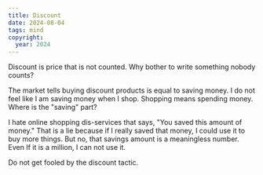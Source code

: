 ```yaml
---
title: Discount
date: 2024-08-04
tags: mind
copyright:
  year: 2024
---
```


Discount is price that is not counted. Why bother to write something nobody counts?

The market tells buying discount products is equal to saving money. I do not feel like I am saving money when I shop. Shopping means spending money. Where is the "saving" part?

I hate online shopping dis-services that says, "You saved this amount of money." That is a lie because if I really saved that money, I could use it to buy more things. But no, that savings amount is a meaningless number. Even If it is a million, I can not use it.

Do not get fooled by the discount tactic.
